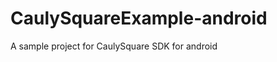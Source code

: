 CaulySquareExample-android
==========================

A sample project for CaulySquare SDK for android
